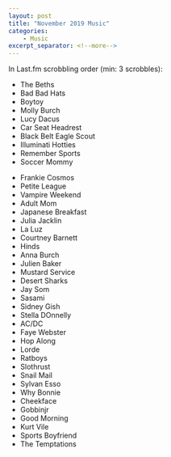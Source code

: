 ```yaml
---
layout: post
title: "November 2019 Music"
categories:
    - Music
excerpt_separator: <!--more-->
---
```

In Last.fm scrobbling order (min: 3 scrobbles):

- The Beths
- Bad Bad Hats
- Boytoy
- Molly Burch
- Lucy Dacus
- Car Seat Headrest
- Black Belt Eagle Scout
- Illuminati Hotties
- Remember Sports
- Soccer Mommy
<!--more-->
- Frankie Cosmos
- Petite League
- Vampire Weekend
- Adult Mom
- Japanese Breakfast
- Julia Jacklin
- La Luz
- Courtney Barnett
- Hinds
- Anna Burch
- Julien Baker
- Mustard Service
- Desert Sharks
- Jay Som
- Sasami
- Sidney Gish
- Stella DOnnelly
- AC/DC
- Faye Webster
- Hop Along
- Lorde
- Ratboys
- Slothrust
- Snail Mail
- Sylvan Esso
- Why Bonnie
- Cheekface
- Gobbinjr
- Good Morning
- Kurt Vile
- Sports Boyfriend
- The Temptations